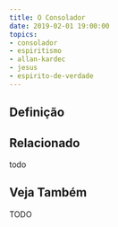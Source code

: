 ```yaml
---
title: O Consolador
date: 2019-02-01 19:00:00
topics:
- consolador
- espiritismo
- allan-kardec
- jesus
- espirito-de-verdade
---
```


## Definição



## Relacionado
todo

## Veja Também

TODO

